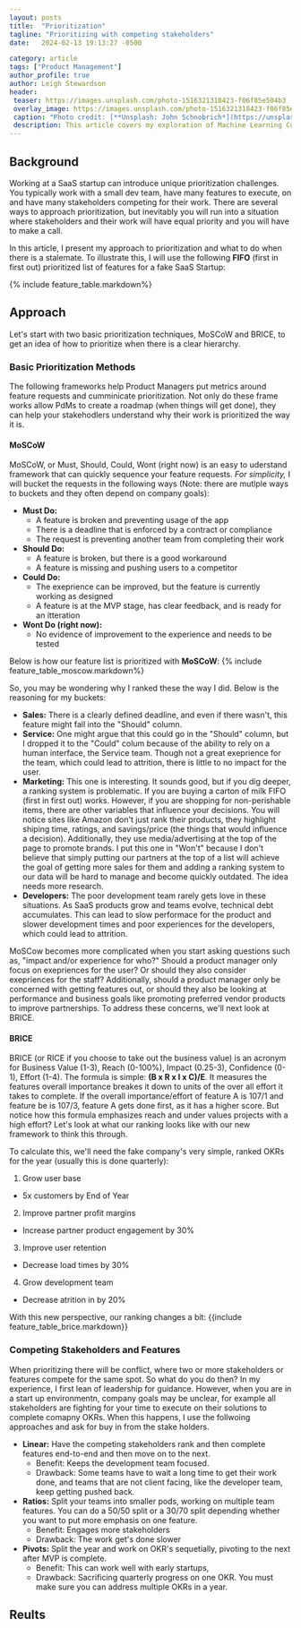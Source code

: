 ```yaml
---
layout: posts
title:  "Prioritization"
tagline: "Prioritizing with competing stakeholders"
date:   2024-02-13 19:13:27 -0500

category: article
tags: ["Product Management"]
author_profile: true
author: Leigh Stewardson
header:
 teaser: https://images.unsplash.com/photo-1516321318423-f06f85e504b3
 overlay_image: https://images.unsplash.com/photo-1516321318423-f06f85e504b3
 caption: "Photo credit: [**Unsplash: John Schnobrich*](https://unsplash.com/@johnschno)"
 description: This article covers my exploration of Machine Learning Course.
---
```


## Background
Working at a SaaS startup can introduce unique prioritization challenges. You typically work with a small dev team, have many features to execute, on and have many stakeholders competing for their work. There are several ways to approach prioritization, but inevitably you will run into a situation where stakeholders and their work will have equal priority and you will have to make a call. 

In this article, I present my approach to prioritization and what to do when there is a stalemate. To illustrate this, I will use the following **FIFO** (first in first out) prioritized list of features for a fake SaaS Startup:

{% include feature_table.markdown%}

## Approach
Let's start with two basic prioritization techniques, MoSCoW and BRICE, to get an idea of how to prioritize when there is a clear hierarchy.

### Basic Prioritization Methods
The following frameworks help Product Managers put metrics around feature requests and cumminicate prioritization. Not only do these frame works allow PdMs to create a roadmap (when things will get done), they can help your stakehodlers understand why their work is prioritized the way it is. 

#### MoSCoW
MoSCoW, or Must, Should, Could, Wont (right now) is an easy to uderstand framework that can quickly sequence your feature requests. *For simplicity,* I will bucket the requests in the following ways (Note: there are mutlple ways to buckets and they often depend on company goals):
- **Must Do:** 
  - A feature is broken and preventing usage of the app
  - There is a deadline that is enforced by a contract or compliance
  - The request is preventing another team from completing their work
- **Should Do:**
  - A feature is broken, but there is a good workaround
  - A feature is missing and pushing users to a competitor
- **Could Do:**
  - The exeprience can be improved, but the feature is currently working as designed
  - A feature is at the MVP stage, has clear feedback, and is ready for an itteration
- **Wont Do (right now):**
  - No evidence of improvement to the experience and needs to be tested

Below is how our feature list is prioritized with **MoSCoW**:
{% include feature_table_moscow.markdown%}

So, you may be wondering why I ranked these the way I did. Below is the reasoning for my buckets:
- **Sales:** There is a clearly defined deadline, and even if there wasn't, this feature might fall into the "Should" column.
- **Service:** One might argue that this could go in the "Should" column, but I dropped it to the "Could" colum because of the ability to rely on a human interface, the Service team. Though not a great exeprience for the team, which could lead to attrition, there is little to no impact for the user.
- **Marketing:** This one is interesting. It sounds good, but if you dig deeper, a ranking system is problematic. If you are buying a carton of milk FIFO (first in first out) works. However, if you are shopping for non-perishable items, there are other variables that influence your decisions. You will notice sites like Amazon don't just rank their products, they highlight shiping time, ratings, and savings/price (the things that would influence a decision). Additionally, they use media/advertising at the top of the page to promote brands. I put this one in "Won't" because I don't believe that simply putting our partners at the top of a list will achieve the goal of getting more sales for them and adding a ranking system to our data will be hard to manage and become quickly outdated. The idea needs more research.
- **Developers:** The poor development team rarely gets love in these situations. As  SaaS products grow and teams evolve, technical debt accumulates. This can lead to slow performace for the product and slower development times and poor experiences for the developers, which could lead to attrition.

MoSCow becomes more complicated when you start asking questions such as, "impact and/or experience for who?" Should a product manager only focus on exepriences for the user? Or should they also consider exepriences for the staff? Additionally, should a product manager only be concerned with getting features out, or should they also be looking at performance and business goals like promoting preferred vendor products to improve partnerships. To address these concerns, we'll next look at BRICE.

#### BRICE
BRICE (or RICE if you choose to take out the business value) is an acronym for Business Value (1-3), Reach (0-100%), Impact (0.25-3), Confidence (0-1), Effort (1-4). The formula is simple: **(B x R x I x C)/E**. It measures the features overall importance breakes it down to units of the over all effort it takes to complete. If the overall importance/effort of feature A is 107/1 and feature be is 107/3, feature A gets done first, as it has a higher score. But notice how this formula emphasizes reach and under values projects with a high effort? Let's look at what our ranking looks like with our new framework to think this through.

To calculate this, we'll need the fake company's very simple, ranked OKRs for the year (usually this is done quarterly):
1. Grow user base
- 5x customers by End of Year
2. Improve partner profit margins
- Increase partner product engagement by 30%
3. Improve user retention
- Decrease load times by 30%
4. Grow development team
- Decrease atrition in by 20%

With this new perspective, our ranking changes a bit:
{{include feature_table_brice.markdown}}


### Competing Stakeholders and Features
When prioritizing there will be conflict, where two or more stakeholders or features compete for the same spot. So what do you do then? In my experience, I first lean of leadership for guidance. However, when you are in a start up environmentn, company goals may be unclear, for example all stakeholders are fighting for your time to execute on their solutions to complete comapny OKRs. When this happens, I use the follwoing approaches and ask for buy in from the stake holders.

- **Linear:** Have the competing stakeholders rank and then complete features end-to-end and then move on to the next.
    - Benefit: Keeps the development team focused.
    - Drawback: Some teams have to wait a long time to get their work done, and teams that are not client facing, like the developer team, keep getting pushed back.
- **Ratios:** Split your teams into smaller pods, working on multiple team features. You can do a 50/50 split or a 30/70 split depending whether you want to put more emphasis on one feature.
    - Benefit: Engages more stakeholders
    - Drawback: The work get's done slower
- **Pivots:** Split the year and work on OKR's sequetially, pivoting to the next after MVP is complete.
    - Benefit: This can work well with early startups, 
    - Drawback: Sacrificing quarterly progress on one OKR. You must make sure you can address multiple OKRs in a year.

## Reults

